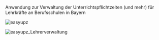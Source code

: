 Anwendung zur Verwaltung der Unterrichtspflichtzeiten (und mehr) für Lehrkräfte an Berufsschulen in Bayern

![easyupz](https://github.com/user-attachments/assets/768223f9-6e58-42d9-8152-76f6dd0d84a0)

![easyupz_Lehrerverwaltung](https://github.com/user-attachments/assets/0b61374a-619c-492a-88da-3d10b4dd9845)

